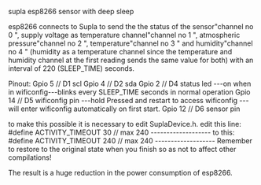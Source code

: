 supla esp8266 sensor with deep sleep

esp8266 connects to Supla to send the the status of the
 sensor"channel no 0 ",
  supply voltage as temperature channel"channel no 1 ",
   atmospheric pressure"channel no 2 ",
    temperature"channel no 3 " and
     humidity"channel no 4 " (humidity as a temperature channel since the temperature and humidity channel at the first reading sends the same value for both)
	  with an interval of 220 (SLEEP_TIME) seconds.

Pinout:
Gpio  5 // D1 scl
Gpio  4 // D2 sda
Gpio  2 // D4 status led  ---on when in wificonfig---blinks every SLEEP_TIME seconds in normal operation
Gpio 14 // D5 wificonfig pin ---hold Pressed and restart to access wificonfig ---will enter wificonfig automatically on first start.
Gpio 12 // D6 sensor pin

to make this possible it is necessary to edit SuplaDevice.h.
edit this line:
#define ACTIVITY_TIMEOUT 30 // max 240 -------------------
to this:
#define ACTIVITY_TIMEOUT 240 // max 240 -------------------
Remember to restore to the original state when you finish so as not to affect other compilations!

The result is a huge reduction in the power consumption of esp8266.